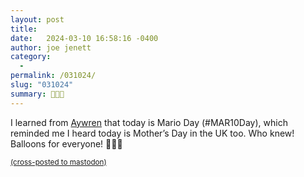 ```yaml
---
layout: post
title:  
date:   2024-03-10 16:58:16 -0400
author: joe jenett
category:
  -  
permalink: /031024/
slug: "031024"
summary: 🎈🎈🎈
---
```

<p>
	I learned from <a href="https://gamepad.club/@Aywren">Aywren</a> that today is Mario Day (#MAR10Day), which reminded me I heard today is Mother’s Day in the UK too. Who knew! Balloons for everyone! 🎈🎈🎈
</p>
<p>
	<a href="https://brid.gy/publish/mastodon"><small>(cross-posted to mastodon)</small></a>
</p>
